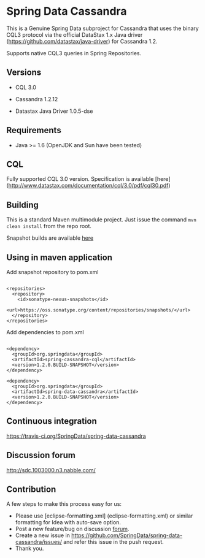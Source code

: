 Spring Data Cassandra
=====================

This is a Genuine Spring Data subproject for Cassandra that uses the binary CQL3 protocol via
the official DataStax 1.x Java driver (https://github.com/datastax/java-driver) for Cassandra 1.2.

Supports native CQL3 queries in Spring Repositories.

Versions
--------

 - CQL 3.0

 - Cassandra 1.2.12

 - Datastax Java Driver 1.0.5-dse

Requirements
--------

  - Java >= 1.6 (OpenJDK and Sun have been tested)

CQL
--------

Fully supported CQL 3.0 version. Specification is available [here] (http://www.datastax.com/documentation/cql/3.0/pdf/cql30.pdf)


Building
--------
This is a standard Maven multimodule project.  Just issue the command `mvn clean install` from the repo root.

Snapshot builds are available [here](https://oss.sonatype.org/index.html#nexus-search;quick~org.springdata)

Using in maven application
-------

Add snapshot repository to pom.xml

```

<repositories>
  <repository>
    <id>sonatype-nexus-snapshots</id>
    <url>https://oss.sonatype.org/content/repositories/snapshots/</url>
  </repository>
</repositories>

```

Add dependencies to pom.xml

```

<dependency>
  <groupId>org.springdata</groupId>
  <artifactId>spring-cassandra-cql</artifactId>
  <version>1.2.0.BUILD-SNAPSHOT</version>
</dependency>

<dependency>
  <groupId>org.springdata</groupId>
  <artifactId>spring-data-cassandra</artifactId>
  <version>1.2.0.BUILD-SNAPSHOT</version>
</dependency>

```


Continuous integration
--------
https://travis-ci.org/SpringData/spring-data-cassandra


Discussion forum
--------
http://sdc.1003000.n3.nabble.com/


Contribution
--------

A few steps to make this process easy for us:

 - Please use [eclipse-formatting.xml] (eclipse-formatting.xml) or similar formatting for Idea with auto-save option.
 - Post a new feature/bug on discussion [forum](http://sdc.1003000.n3.nabble.com/).
 - Create a new issue in https://github.com/SpringData/spring-data-cassandra/issues/ and refer this issue in the push request.
 - Thank you.

